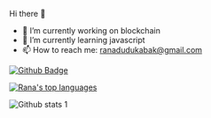 Hi there 👋


- 🔭 I’m currently working on blockchain
- 🌱 I’m currently learning javascript
- 📫 How to reach me: ranadudukabak@gmail.com

[![Github Badge](https://img.shields.io/badge/-Github-000?style=quare&labelColor=000&logo=Github&logoColor=white&link=link)](link)

[![Rana's top languages](https://github-readme-stats.vercel.app/api/top-langs/?username=ranadudukabak&theme=blue-green)](https://github.com/ranadudukabak/github-readme-stats)

![Github stats 1](https://github-readme-stats.vercel.app/api?username=ranadudukabak&show_icons=true&theme=gradient) 

